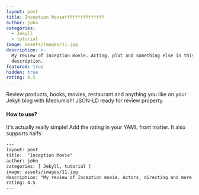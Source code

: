 ```yaml
---
layout: post
title: Inception Moviefffffffffffffff
author: john
categories:
  - Jekyll
  - tutorial
image: assets/images/11.jpg
description: >-
  My review of Inception movie. Acting, plot and something else in this short
  description.
featured: true
hidden: true
rating: 4.5
---
```

Review products, books, movies, restaurant and anything you like on your Jekyll blog with Mediumish\! JSON-LD ready for review property.

#### How to use?

It's actually really simple\! Add the rating in your YAML front matter. It also supports halfs:

```html
---
layout: post
title:  "Inception Movie"
author: john
categories: [ Jekyll, tutorial ]
image: assets/images/11.jpg
description: "My review of Inception movie. Actors, directing and more."
rating: 4.5
---
```
